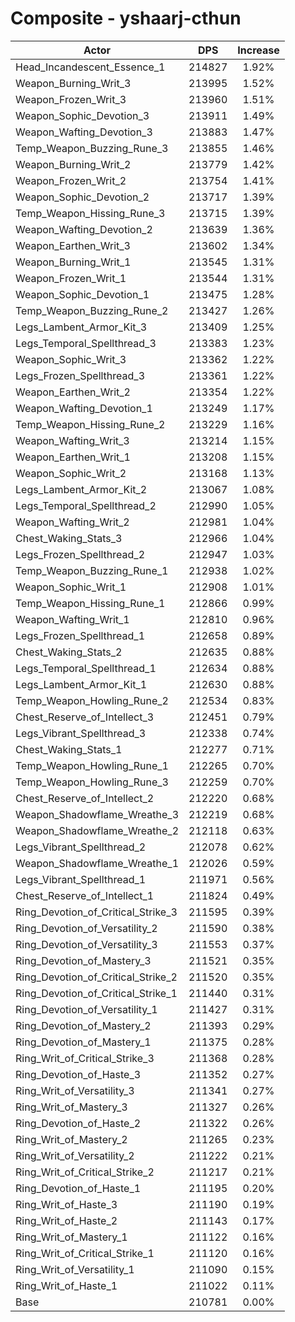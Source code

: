 # Composite - yshaarj-cthun
| Actor | DPS | Increase |
|---|:---:|:---:|
|Head_Incandescent_Essence_1|214827|1.92%|
|Weapon_Burning_Writ_3|213995|1.52%|
|Weapon_Frozen_Writ_3|213960|1.51%|
|Weapon_Sophic_Devotion_3|213911|1.49%|
|Weapon_Wafting_Devotion_3|213883|1.47%|
|Temp_Weapon_Buzzing_Rune_3|213855|1.46%|
|Weapon_Burning_Writ_2|213779|1.42%|
|Weapon_Frozen_Writ_2|213754|1.41%|
|Weapon_Sophic_Devotion_2|213717|1.39%|
|Temp_Weapon_Hissing_Rune_3|213715|1.39%|
|Weapon_Wafting_Devotion_2|213639|1.36%|
|Weapon_Earthen_Writ_3|213602|1.34%|
|Weapon_Burning_Writ_1|213545|1.31%|
|Weapon_Frozen_Writ_1|213544|1.31%|
|Weapon_Sophic_Devotion_1|213475|1.28%|
|Temp_Weapon_Buzzing_Rune_2|213427|1.26%|
|Legs_Lambent_Armor_Kit_3|213409|1.25%|
|Legs_Temporal_Spellthread_3|213383|1.23%|
|Weapon_Sophic_Writ_3|213362|1.22%|
|Legs_Frozen_Spellthread_3|213361|1.22%|
|Weapon_Earthen_Writ_2|213354|1.22%|
|Weapon_Wafting_Devotion_1|213249|1.17%|
|Temp_Weapon_Hissing_Rune_2|213229|1.16%|
|Weapon_Wafting_Writ_3|213214|1.15%|
|Weapon_Earthen_Writ_1|213208|1.15%|
|Weapon_Sophic_Writ_2|213168|1.13%|
|Legs_Lambent_Armor_Kit_2|213067|1.08%|
|Legs_Temporal_Spellthread_2|212990|1.05%|
|Weapon_Wafting_Writ_2|212981|1.04%|
|Chest_Waking_Stats_3|212966|1.04%|
|Legs_Frozen_Spellthread_2|212947|1.03%|
|Temp_Weapon_Buzzing_Rune_1|212938|1.02%|
|Weapon_Sophic_Writ_1|212908|1.01%|
|Temp_Weapon_Hissing_Rune_1|212866|0.99%|
|Weapon_Wafting_Writ_1|212810|0.96%|
|Legs_Frozen_Spellthread_1|212658|0.89%|
|Chest_Waking_Stats_2|212635|0.88%|
|Legs_Temporal_Spellthread_1|212634|0.88%|
|Legs_Lambent_Armor_Kit_1|212630|0.88%|
|Temp_Weapon_Howling_Rune_2|212534|0.83%|
|Chest_Reserve_of_Intellect_3|212451|0.79%|
|Legs_Vibrant_Spellthread_3|212338|0.74%|
|Chest_Waking_Stats_1|212277|0.71%|
|Temp_Weapon_Howling_Rune_1|212265|0.70%|
|Temp_Weapon_Howling_Rune_3|212259|0.70%|
|Chest_Reserve_of_Intellect_2|212220|0.68%|
|Weapon_Shadowflame_Wreathe_3|212219|0.68%|
|Weapon_Shadowflame_Wreathe_2|212118|0.63%|
|Legs_Vibrant_Spellthread_2|212078|0.62%|
|Weapon_Shadowflame_Wreathe_1|212026|0.59%|
|Legs_Vibrant_Spellthread_1|211971|0.56%|
|Chest_Reserve_of_Intellect_1|211824|0.49%|
|Ring_Devotion_of_Critical_Strike_3|211595|0.39%|
|Ring_Devotion_of_Versatility_2|211590|0.38%|
|Ring_Devotion_of_Versatility_3|211553|0.37%|
|Ring_Devotion_of_Mastery_3|211521|0.35%|
|Ring_Devotion_of_Critical_Strike_2|211520|0.35%|
|Ring_Devotion_of_Critical_Strike_1|211440|0.31%|
|Ring_Devotion_of_Versatility_1|211427|0.31%|
|Ring_Devotion_of_Mastery_2|211393|0.29%|
|Ring_Devotion_of_Mastery_1|211375|0.28%|
|Ring_Writ_of_Critical_Strike_3|211368|0.28%|
|Ring_Devotion_of_Haste_3|211352|0.27%|
|Ring_Writ_of_Versatility_3|211341|0.27%|
|Ring_Writ_of_Mastery_3|211327|0.26%|
|Ring_Devotion_of_Haste_2|211322|0.26%|
|Ring_Writ_of_Mastery_2|211265|0.23%|
|Ring_Writ_of_Versatility_2|211222|0.21%|
|Ring_Writ_of_Critical_Strike_2|211217|0.21%|
|Ring_Devotion_of_Haste_1|211195|0.20%|
|Ring_Writ_of_Haste_3|211190|0.19%|
|Ring_Writ_of_Haste_2|211143|0.17%|
|Ring_Writ_of_Mastery_1|211122|0.16%|
|Ring_Writ_of_Critical_Strike_1|211120|0.16%|
|Ring_Writ_of_Versatility_1|211090|0.15%|
|Ring_Writ_of_Haste_1|211022|0.11%|
|Base|210781|0.00%|
